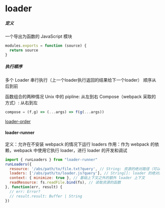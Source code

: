 # loader
##### 定义
一个导出为函数的 JavaScript 模块
```javascript
modules.exports = function (source) {
  return source
}
```
##### 执行顺序
多个 Loader 串行执行（上一个loader执行返回的结果给下一个loader）
顺序从后到前

函数组合的两种情况
Unix 中的 pipline: 从左到右
Compose（webpack 采取的方式）: 从右到左
```javascript
compose = (f,g) => (...args) => f(g(...args))
```
[loader-order](https://github.com/odanzhou/loader-order/commit/aeab9318ba8992812013ae08e7e2a112cf0427b7)
#### loader-runner
定义：允许在不安装 webpack 的情况下运行 loaders
作用：作为 webpack 的依赖，webpack 中使用它执行 loader，进行 loader 的开发和调试
```javascript
import { runLoaders } from "loader-runner"
runLoaders({
  resource: '/abs/path/to/file.txt?query', // String: 资源的绝对路径（可以增加查询字符串）
  loaders: ['/abs/path/to/loader.js?query'], // String[]: loader 的绝对路径（可以增加查询字符串）
  context: { minimize: true }, // 基础上下文之外的额外 loader 上下文
  readResource: fs.readFile.bind(fs), // 读取资源的函数
}, function(err, result) {
  // err: Error?
  // result.result: Buffer | String
})
```